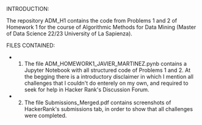INTRODUCTION:

The repository ADM_H1 contains the code from Problems 1 and 2 of Homework 1 for the course of Algorithmic Methods for Data Mining (Master of Data Science 22/23 University of La Sapienza).

FILES CONTAINED:
- 1. The file ADM_HOMEWORK1_JAVIER_MARTINEZ.pynb contains a Jupyter Notebook with all structured code of Problems 1 and 2. At the begging there is a introductory disclaimer in which I mention all challenges that I couldn't do enterely on my own, and required to seek for help in Hacker Rank's Discussion Forum.
- 2. The file Submissions_Merged.pdf contains screenshots of HackerRank's submissions tab, in order to show that all challenges were completed.

